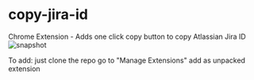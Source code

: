 # copy-jira-id

Chrome Extension - Adds one click copy button to copy Atlassian Jira ID
![snapshot](https://i.ibb.co/0mX0tbK/Screenshot-2019-11-07-at-11-59-12-PM.png)


To add:
  just clone the repo
  go to "Manage Extensions" 
  add as unpacked extension 
